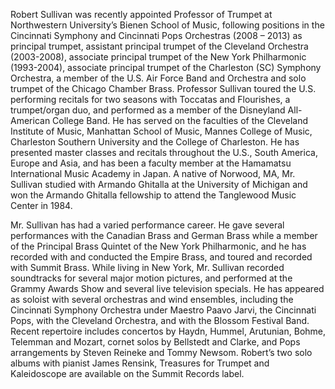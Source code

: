 Robert Sullivan was recently appointed Professor of Trumpet at Northwestern University’s Bienen School of Music, following positions in the Cincinnati Symphony and Cincinnati Pops Orchestras (2008 – 2013) as principal trumpet, assistant principal trumpet of the Cleveland Orchestra (2003-2008), associate principal trumpet of the New York Philharmonic (1993-2004), associate principal trumpet of the Charleston (SC) Symphony Orchestra, a member of the U.S. Air Force Band and Orchestra and solo trumpet of the Chicago Chamber Brass. Professor Sullivan toured the U.S. performing recitals for two seasons with Toccatas and Flourishes, a trumpet/organ duo, and performed as a member of the Disneyland All-American College Band. He has served on the faculties of the Cleveland Institute of Music, Manhattan School of Music, Mannes College of Music, Charleston Southern University and the College of Charleston. He has presented master classes and recitals throughout the U.S., South America, Europe and Asia, and has been a faculty member at the Hamamatsu International Music Academy in Japan. A native of Norwood, MA, Mr. Sullivan studied with Armando Ghitalla at the University of Michigan and won the Armando Ghitalla fellowship to attend the Tanglewood Music Center in 1984.

Mr. Sullivan has had a varied performance career. He gave several performances with the Canadian Brass and German Brass while a member of the Principal Brass Quintet of the New York Philharmonic, and he has recorded with and conducted the Empire Brass, and toured and recorded with Summit Brass. While living in New York, Mr. Sullivan recorded soundtracks for several major motion pictures, and performed at the Grammy Awards Show and several live television specials. He has appeared as soloist with several orchestras and wind ensembles, including the Cincinnati Symphony Orchestra under Maestro Paavo Jarvi, the Cincinnati Pops, with the Cleveland Orchestra, and with the Blossom Festival Band. Recent repertoire includes concertos by Haydn, Hummel, Arutunian, Bohme, Telemman and Mozart, cornet solos by Bellstedt and Clarke, and Pops arrangements by Steven Reineke and Tommy Newsom. Robert’s two solo albums with pianist James Rensink, Treasures for Trumpet and Kaleidoscope are available on the Summit Records label.


